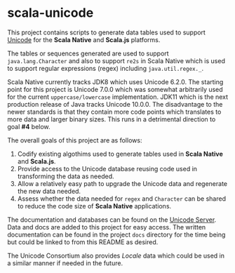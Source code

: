 # scala-unicode
This project contains scripts to generate data tables used to support
[Unicode](https://unicode.org/) for the **Scala Native** and **Scala.js**
platforms.

The tables or sequences generated are used to support `java.lang.Character`
and also to support `re2s` in Scala Native which is used to support
regular expressions (regex) including `java.util.regex._`.

Scala Native currently tracks JDK8 which uses Unicode 6.2.0. The starting
point for this project is Unicode 7.0.0 which was somewhat arbitrarily
used for the current `uppercase/lowercase` implementation. JDK11 which is
the next production release of Java tracks Unicode 10.0.0. The
disadvantage to the newer standards is that they contain more code
points which translates to more data and larger binary sizes. This runs
in a detrimental direction to goal **#4** below.

The overall goals of this project are as follows:

1. Codify existing algothims used to generate tables used in **Scala Native**
and **Scala.js**.
2. Provide access to the Unicode database reusing code used in transforming
the data as needed.
3. Allow a relatively easy path to upgrade the Unicode data and regenerate
the new data needed.
4. Assess whether the data needed for `regex` and `Character` can be shared
to reduce the code size of **Scala Native** applications.

The documentation and databases can be found on the [Unicode Server](https://www.unicode.org/Public/). Data and docs are added to this project for easy
access. The written documentation can be found in the project `docs`
directory for the time being but could be linked to from this README as
desired.

The Unicode Consortium also provides *Locale* data which could be used in
a similar manner if needed in the future.



